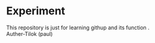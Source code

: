 # Experiment
This repository is just for learning githup and its function .
<br>
Auther-Tilok (paul)
